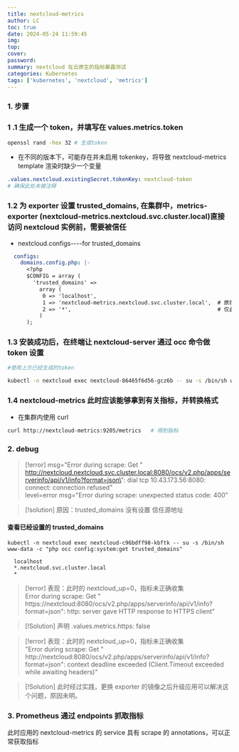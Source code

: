 ```yaml
---
title: nextcloud-metrics
author: LC
toc: true
date: 2024-05-24 11:59:45
img:
top:
cover:
password:
summary: nextcloud 在云原生的指标暴露测试
categories: Kubernetes
tags: ['kubernetes', 'nextcloud', 'metrics']
---
```


### 1. 步骤
### 1 .1 生成一个 token，并填写在 values.metrics.token

```bash
openssl rand -hex 32 # 生成token
```

- 在不同的版本下，可能存在并未启用 tokenkey，将导致 nextcloud-metrics template 渲染时缺少一个变量

```yaml
.values.nextcloud.existingSecret.tokenKey: nextcloud-token
# 确保此处未被注释
```

### 1.2 为 exporter 设置 trusted_domains, 在集群中，metrics-exporter (nextcloud-metrics.nextcloud.svc.cluster.local)直接访问 nextcloud 实例前，需要被信任

- nextcloud.configs----for trusted_domains
```yaml
  configs:
    domains.config.php: |-
      <?php
      $CONFIG = array (
        'trusted_domains' =>
          array (
           0 => 'localhost',
           1 => 'nextcloud-metrics.nextcloud.svc.cluster.local',  # 原理上，这里生效即可，但是这个实际却没有作用，因为是在nextcloud的配置中，所以不遵从k8s网络规则
           2 => '*',                                              # 仅此处生效，10.0.0.0/8 不生效
          )
      );
```

### 1.3 安装成功后，在终端让 nextcloud-server 通过 occ  命令做 token 设置

```bash
#使用上方已经生成的token

kubectl -n nextcloud exec nextcloud-86465f6d56-gcz6b -- su -s /bin/sh www-data -c "php occ config:app:set serverinfo token --value 9077a6605148d99de4f1dc6adaa30ad32ad406d7ef434b4abd8e7f8999a2ea2c" # server设置 token
```

### 1.4 nextcloud-metrics 此时应该能够拿到有关指标，并转换格式

- 在集群内使用 curl 
```bash
curl http://nextcloud-metrics:9205/metrics   # 得到指标
```
### 2. debug
>[!error]
>msg="Error during scrape: Get \" http://nextcloud.nextcloud.svc.cluster.local:8080/ocs/v2.php/apps/serverinfo/api/v1/info?format=json\": dial tcp 10.43.173.56:8080: connect: connection refused" \
>level=error msg="Error during scrape: unexpected status code: 400"

>[!solution]
>原因：trusted_domains 没有设置 信任源地址

#### 查看已经设置的 trusted_domains
```
kubectl -n nextcloud exec nextcloud-c96bdff98-kbftk -- su -s /bin/sh www-data -c "php occ config:system:get trusted_domains"

  localhost
  *.nextcloud.svc.cluster.local
  *
```

>[!error] 
>表现：此时的 nextcloud_up=0，指标未正确收集 \
>Error during scrape: Get \" https://nextcloud:8080/ocs/v2.php/apps/serverinfo/api/v1/info?format=json\": http: server gave HTTP response to HTTPS client" 


>[!Solution]
>声明 .values.metrics.https: false 

>[!error] 
>表现：此时的 nextcloud_up=0，指标未正确收集 \
>"Error during scrape: Get \" http://nextcloud:8080/ocs/v2.php/apps/serverinfo/api/v1/info?format=json\": context deadline exceeded (Client.Timeout exceeded while awaiting headers)"

>[!Solution]
>此时经过实践，更换 exporter 的镜像之后升级应用可以解决这个问题，原因未明。


### 3. Prometheus 通过 endpoints 抓取指标
此时应用的 nextcloud-metrics 的 service 具有 scrape 的 annotations，可以正常获取指标




